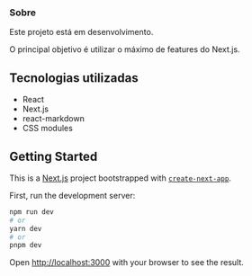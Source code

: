 ### Sobre

Este projeto está em desenvolvimento.

O principal objetivo é utilizar o máximo de features do Next.js.

## Tecnologias utilizadas

- React
- Next.js
- react-markdown
- CSS modules

## Getting Started

This is a [Next.js](https://nextjs.org/) project bootstrapped with [`create-next-app`](https://github.com/vercel/next.js/tree/canary/packages/create-next-app).

First, run the development server:

```bash
npm run dev
# or
yarn dev
# or
pnpm dev
```

Open [http://localhost:3000](http://localhost:3000) with your browser to see the result.
